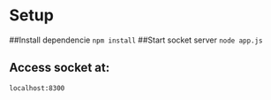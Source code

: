 # Setup
##Install dependencie
`npm install`
##Start socket server
`node app.js`

## Access socket at:
`localhost:8300`
